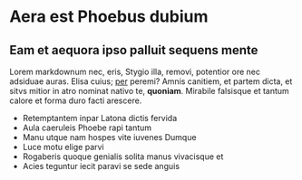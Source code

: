 # Aera est Phoebus dubium

## Eam et aequora ipso palluit sequens mente

Lorem markdownum nec, eris, Stygio illa, removi, potentior ore nec adsiduae
auras. Elisa cuius; [per](http://www.nec.org/) peremi? Amnis canitiem, et partem
dicta, et sitvs mitior in atro nominat nativo te, **quoniam**. Mirabile
falsisque et tantum calore et forma duro facti arescere.

- Retemptantem inpar Latona dictis fervida
- Aula caeruleis Phoebe rapi tantum
- Manu utque nam hospes vite iuvenes Dumque
- Luce motu elige parvi
- Rogaberis quoque genialis solita manus vivacisque et
- Acies teguntur iecit paravi se sede anguis